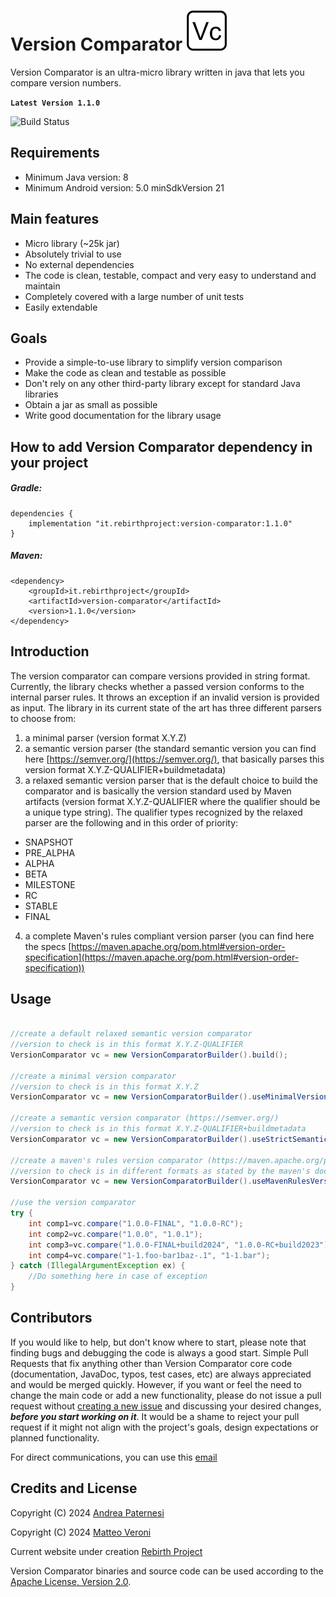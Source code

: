 # Version Comparator ![Version Comparator Icon](icon/versioncomparator.png)
Version Comparator is an ultra-micro library written in java that lets you compare version numbers. 

**```Latest Version 1.1.0```**

![Build Status](https://github.com/Rebirth-Project/version-comparator/actions/workflows/build.yml/badge.svg?raw=true)

## Requirements
- Minimum Java version: 8
- Minimum Android version: 5.0 minSdkVersion 21

## Main features

* Micro library (~25k jar)
* Absolutely trivial to use
* No external dependencies 
* The code is clean, testable, compact and very easy to understand and maintain
* Completely covered with a large number of unit tests
* Easily extendable

## Goals
  * Provide a simple-to-use library to simplify version comparison
  * Make the code as clean and testable as possible
  * Don't rely on any other third-party library except for standard Java libraries
  * Obtain a jar as small as possible
  * Write good documentation for the library usage

## How to add Version Comparator dependency in your project

##### Gradle:

```
dependencies {
    implementation "it.rebirthproject:version-comparator:1.1.0"
}
```
##### Maven:

```
<dependency>
    <groupId>it.rebirthproject</groupId>
    <artifactId>version-comparator</artifactId>
    <version>1.1.0</version>
</dependency>
```

## Introduction

The version comparator can compare versions provided in string format. Currently, the library checks whether a passed version conforms to the internal parser rules. It throws an exception if an invalid version is provided as input. The library in its current state of the art has three different parsers to choose from:

1. a minimal parser (version format X.Y.Z)
2. a semantic version parser (the standard semantic version you can find here  [https://semver.org/](https://semver.org/), that basically parses this version format X.Y.Z-QUALIFIER+buildmetadata)
3. a relaxed semantic version parser that is the default choice to build the comparator and is basically the version standard used by Maven artifacts (version format X.Y.Z-QUALIFIER where the qualifier should be a unique type string).
The qualifier types recognized by the relaxed parser are the following and in this order of priority: 

 - SNAPSHOT
 - PRE_ALPHA
 - ALPHA
 - BETA
 - MILESTONE
 - RC
 - STABLE
 - FINAL

4. a complete Maven's rules compliant version parser (you can find here the specs [https://maven.apache.org/pom.html#version-order-specification](https://maven.apache.org/pom.html#version-order-specification))

## Usage

``` java

//create a default relaxed semantic version comparator
//version to check is in this format X.Y.Z-QUALIFIER
VersionComparator vc = new VersionComparatorBuilder().build();

//create a minimal version comparator 
//version to check is in this format X.Y.Z
VersionComparator vc = new VersionComparatorBuilder().useMinimalVersionParser().build();

//create a semantic version comparator (https://semver.org/)
//version to check is in this format X.Y.Z-QUALIFIER+buildmetadata
VersionComparator vc = new VersionComparatorBuilder().useStrictSemanticVersionParser().build();

//create a maven's rules version comparator (https://maven.apache.org/pom.html#version-order-specification)
//version to check is in different formats as stated by the maven's document. For example: 1-1.foo-bar1baz-.1 
VersionComparator vc = new VersionComparatorBuilder().useMavenRulesVersionParser().build();

//use the version comparator
try {     
    int comp1=vc.compare("1.0.0-FINAL", "1.0.0-RC");
    int comp2=vc.compare("1.0.0", "1.0.1");
    int comp3=vc.compare("1.0.0-FINAL+build2024", "1.0.0-RC+build2023");
    int comp4=vc.compare("1-1.foo-bar1baz-.1", "1-1.bar");
} catch (IllegalArgumentException ex) {
    //Do something here in case of exception
}

```

## Contributors

If you would like to help, but don't know where to start, please note that finding bugs and debugging the code is always a good start.
Simple Pull Requests that fix anything other than Version Comparator core code (documentation, JavaDoc, typos, test cases, etc) are 
always appreciated and would be merged quickly.
However, if you want or feel the need to change the main code or add a new functionality, please do not issue a pull request 
without [creating a new  issue](https://github.com/Rebirth-Project/version-comparator/issues/new) and discussing your desired 
changes,  _**before you start working on it**_.
It would be a shame to reject your pull request if it might not align with the project's goals, design expectations or planned functionality.
 
For direct communications, you can use this [email](mailto:rebirthproject2021@gmail.com)

## Credits and License
Copyright (C) 2024 [Andrea Paternesi](https://github.com/patton73)

Copyright (C) 2024 [Matteo Veroni](https://github.com/mavek87)
 
Current website under creation [Rebirth Project](https://www.rebirth-project.it)

Version Comparator binaries and source code can be used according to the [Apache License, Version 2.0](LICENSE.md).
